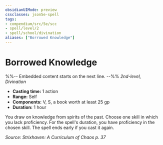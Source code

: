 ```yaml
---
obsidianUIMode: preview
cssclasses: json5e-spell
tags:
- compendium/src/5e/scc
- spell/level/2
- spell/school/divination
aliases: ["Borrowed Knowledge"]
---
```

# Borrowed Knowledge
%%-- Embedded content starts on the next line. --%%
*2nd-level, Divination*  

- **Casting time:** 1 action
- **Range:** Self
- **Components:** V, S, a book worth at least 25 gp
- **Duration:** 1 hour

You draw on knowledge from spirits of the past. Choose one skill in which you lack proficiency. For the spell's duration, you have proficiency in the chosen skill. The spell ends early if you cast it again.

*Source: Strixhaven: A Curriculum of Chaos p. 37*